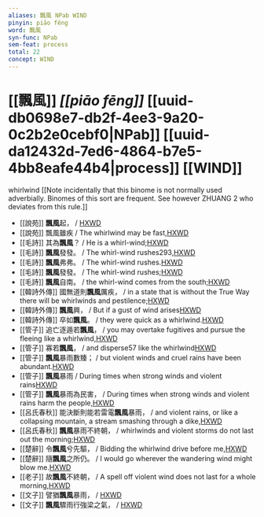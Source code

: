 ```yaml
---
aliases: 飄風 NPab WIND
pinyin: piāo fēng
word: 飄風
syn-func: NPab
sem-feat: process
total: 22
concept: WIND 
---
```

# [[飄風]] *[[piāo fēng]]*  [[uuid-db0698e7-db2f-4ee3-9a20-0c2b2e0cebf0|NPab]] [[uuid-da12432d-7ed6-4864-b7e5-4bb8eafe44b4|process]] [[WIND]]
whirlwind [[Note incidentally that this binome is not normally used adverbially. Binomes of this sort are frequent. See however ZHUANG 2 who deviates from this rule.]]
 - [[說苑]] **飄風**起，
                     / [HXWD](https://hxwd.org/textview.html?location=CH1a0907_CHANT_003-23a.9)
 - [[說苑]] 飄風雖疾 / The whirlwind may be fast,[HXWD](https://hxwd.org/textview.html?location=CH1a0907_CHANT_016-6a.9)
 - [[毛詩]] 其為**飄風**？ / He is a whirl-wind;[HXWD](https://hxwd.org/textview.html?location=KR1c0001_tls_019-93a.3)
 - [[毛詩]] **飄風**發發。 / The whirl-wind rushes293,[HXWD](https://hxwd.org/textview.html?location=KR1c0001_tls_020-13a.3)
 - [[毛詩]] **飄風**弗弗。 / The whirl-wind rushes.[HXWD](https://hxwd.org/textview.html?location=KR1c0001_tls_020-13a.7)
 - [[毛詩]] **飄風**發發。 / The whirl-wind rushes;[HXWD](https://hxwd.org/textview.html?location=KR1c0001_tls_020-29a.3)
 - [[毛詩]] **飄風**自南。 / the whirl-wind comes from the south;[HXWD](https://hxwd.org/textview.html?location=KR1c0001_tls_024-62a.3)
 - [[韓詩外傳]] 國無道則**飄風**厲疾， / in a state that is without the True Way there will be whirlwinds and pestilence;[HXWD](https://hxwd.org/textview.html?location=KR1c0066_tls_002-30a.3)
 - [[韓詩外傳]] **飄風**興， / But if a gust of wind arises[HXWD](https://hxwd.org/textview.html?location=KR1c0066_tls_002-8a.9)
 - [[韓詩外傳]] 卒如**飄風**。 / they were quick as a whirlwind.[HXWD](https://hxwd.org/textview.html?location=KR1c0066_tls_004-10a.21)
 - [[管子]] 追亡逐遁若**飄風**， / you may overtake fugitives and pursue the fleeing like a whirlwind,[HXWD](https://hxwd.org/textview.html?location=KR3c0001_tls_006-102a.7)
 - [[管子]] 寡若**飄風**， / and disperse57 like the whirlwind[HXWD](https://hxwd.org/textview.html?location=KR3c0001_tls_006-110a.8)
 - [[管子]] **飄風**暴雨數臻； / but violent winds and cruel rains have been abundant.[HXWD](https://hxwd.org/textview.html?location=KR3c0001_tls_008-138a.3)
 - [[管子]] **飄風**暴雨 / During times when strong winds and violent rains[HXWD](https://hxwd.org/textview.html?location=KR3c0001_tls_016-86a.2)
 - [[管子]] **飄風**暴雨為民害， / During times when strong winds and violent rains harm the people,[HXWD](https://hxwd.org/textview.html?location=KR3c0001_tls_016-88a.2)
 - [[呂氏春秋]] 能決斷則能若雷電**飄風**暴雨， / and violent rains, or like a collapsing mountain, a stream smashing through a dike,[HXWD](https://hxwd.org/textview.html?location=KR3j0009_tls_008-25a.17)
 - [[呂氏春秋]] **飄風**暴雨不終朝， / whirlwinds and violent storms do not last out the morning;[HXWD](https://hxwd.org/textview.html?location=KR3j0009_tls_015-5a.14)
 - [[楚辭]] 令**飄風**兮先驅， / Bidding the whirlwind drive before me,[HXWD](https://hxwd.org/textview.html?location=KR4a0001_tls_002-10a.4)
 - [[楚辭]] 隨**飄風**之所仍。 / I would go wherever the wandering wind might blow me.[HXWD](https://hxwd.org/textview.html?location=KR4a0001_tls_004-42a.17)
 - [[老子]] 故**飄風**不終朝， / A spell off violent wind does not last for a whole morning,[HXWD](https://hxwd.org/textview.html?location=KR5c0057_tls_023-1a.5)
 - [[文子]] 譬猶**飄風**暴雨， / [HXWD](https://hxwd.org/textview.html?location=KR5c0118_tls_003-20a.11)
 - [[文子]] **飄風**驟雨行強梁之氣， / [HXWD](https://hxwd.org/textview.html?location=KR5c0118_tls_003-20a.57)